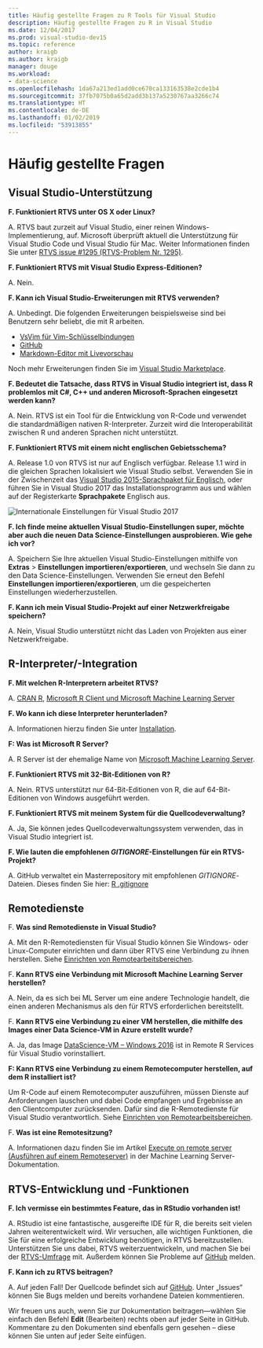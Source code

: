 ```yaml
---
title: Häufig gestellte Fragen zu R Tools für Visual Studio
description: Häufig gestellte Fragen zu R in Visual Studio
ms.date: 12/04/2017
ms.prod: visual-studio-dev15
ms.topic: reference
author: kraigb
ms.author: kraigb
manager: douge
ms.workload:
- data-science
ms.openlocfilehash: 1da67a213ed1add0ce670ca133163538e2cde1b4
ms.sourcegitcommit: 37fb7075b0a65d2add3b137a5230767aa3266c74
ms.translationtype: HT
ms.contentlocale: de-DE
ms.lasthandoff: 01/02/2019
ms.locfileid: "53913855"
---
```

# <a name="frequently-asked-questions"></a>Häufig gestellte Fragen

## <a name="visual-studio-support"></a>Visual Studio-Unterstützung

**F. Funktioniert RTVS unter OS X oder Linux?**

A. RTVS baut zurzeit auf Visual Studio, einer reinen Windows-Implementierung, auf. Microsoft überprüft aktuell die Unterstützung für Visual Studio Code und Visual Studio für Mac. Weiter Informationen finden Sie unter [RTVS issue #1295 (RTVS-Problem Nr. 1295)](https://github.com/Microsoft/RTVS/issues/1295).

**F. Funktioniert RTVS mit Visual Studio Express-Editionen?**

A. Nein.

**F. Kann ich Visual Studio-Erweiterungen mit RTVS verwenden?**

A. Unbedingt. Die folgenden Erweiterungen beispielsweise sind bei Benutzern sehr beliebt, die mit R arbeiten.

- [VsVim für Vim-Schlüsselbindungen](https://marketplace.visualstudio.com/items?itemName=JaredParMSFT.VsVim)
- [GitHub](https://marketplace.visualstudio.com/items?itemName=GitHub.GitHubExtensionforVisualStudio)
- [Markdown-Editor mit Livevorschau](https://marketplace.visualstudio.com/items?itemName=MadsKristensen.MarkdownEditor)

Noch mehr Erweiterungen finden Sie im [Visual Studio Marketplace](https://marketplace.visualstudio.com/).

**F. Bedeutet die Tatsache, dass RTVS in Visual Studio integriert ist, dass R problemlos mit C#, C++ und anderen Microsoft-Sprachen eingesetzt werden kann?**

A. Nein. RTVS ist ein Tool für die Entwicklung von R-Code und verwendet die standardmäßigen nativen R-Interpreter. Zurzeit wird die Interoperabilität zwischen R und anderen Sprachen nicht unterstützt.

**F. Funktioniert RTVS mit einem nicht englischen Gebietsschema?**

A. Release 1.0 von RTVS ist nur auf Englisch verfügbar. Release 1.1 wird in die gleichen Sprachen lokalisiert wie Visual Studio selbst. Verwenden Sie in der Zwischenzeit das [Visual Studio 2015-Sprachpaket für Englisch](https://www.microsoft.com/download/details.aspx?id=48157), oder führen Sie in Visual Studio 2017 das Installationsprogramm aus und wählen auf der Registerkarte **Sprachpakete** Englisch aus.

![Internationale Einstellungen für Visual Studio 2017](media/FAQ-international-settings.png)

**F. Ich finde meine aktuellen Visual Studio-Einstellungen super, möchte aber auch die neuen Data Science-Einstellungen ausprobieren. Wie gehe ich vor?**

A. Speichern Sie Ihre aktuellen Visual Studio-Einstellungen mithilfe von **Extras** > **Einstellungen importieren/exportieren**, und wechseln Sie dann zu den Data Science-Einstellungen. Verwenden Sie erneut den Befehl **Einstellungen importieren/exportieren**, um die gespeicherten Einstellungen wiederherzustellen.

**F. Kann ich mein Visual Studio-Projekt auf einer Netzwerkfreigabe speichern?**

A. Nein, Visual Studio unterstützt nicht das Laden von Projekten aus einer Netzwerkfreigabe.

## <a name="r-interpretersintegration"></a>R-Interpreter/-Integration

**F. Mit welchen R-Interpretern arbeitet RTVS?**

A. [CRAN R](https://cran.r-project.org/), [Microsoft R Client und Microsoft Machine Learning Server](/machine-learning-server/)

**F. Wo kann ich diese Interpreter herunterladen?**

A. Informationen hierzu finden Sie unter [Installation](installing-r-tools-for-visual-studio.md).

**F: Was ist Microsoft R Server?**

A. R Server ist der ehemalige Name von [Microsoft Machine Learning Server](/machine-learning-server/what-is-machine-learning-server).

**F. Funktioniert RTVS mit 32-Bit-Editionen von R?**

A. Nein. RTVS unterstützt nur 64-Bit-Editionen von R, die auf 64-Bit-Editionen von Windows ausgeführt werden.

**F. Funktioniert RTVS mit meinem System für die Quellcodeverwaltung?**

A. Ja, Sie können jedes Quellcodeverwaltungssystem verwenden, das in Visual Studio integriert ist.

**F. Wie lauten die empfohlenen *GITIGNORE*-Einstellungen für ein RTVS-Projekt?**

A. GitHub verwaltet ein Masterrepository mit empfohlenen *GITIGNORE*-Dateien. Dieses finden Sie hier: [R .gitignore](https://github.com/github/gitignore/blob/master/R.gitignore)

## <a name="remote-services"></a>Remotedienste

F. **Was sind Remotedienste in Visual Studio?**

A. Mit den R-Remotediensten für Visual Studio können Sie Windows- oder Linux-Computer einrichten und dann über RTVS eine Verbindung zu ihnen herstellen. Siehe [Einrichten von Remotearbeitsbereichen](setting-up-remote-r-workspaces.md).

F. **Kann RTVS eine Verbindung mit Microsoft Machine Learning Server herstellen?**

A. Nein, da es sich bei ML Server um eine andere Technologie handelt, die einen anderen Mechanismus als den für RTVS erforderlichen bereitstellt.

F. **Kann RTVS eine Verbindung zu einer VM herstellen, die mithilfe des Images einer Data Science-VM in Azure erstellt wurde?**

A. Ja, das Image [DataScience-VM – Windows 2016](https://azure.microsoft.com/services/virtual-machines/data-science-virtual-machines/) ist in Remote R Services für Visual Studio vorinstalliert.

**F: Kann RTVS eine Verbindung zu einem Remotecomputer herstellen, auf dem R installiert ist?**

Um R-Code auf einem Remotecomputer auszuführen, müssen Dienste auf Anforderungen lauschen und dabei Code empfangen und Ergebnisse an den Clientcomputer zurücksenden. Dafür sind die R-Remotedienste für Visual Studio verantwortlich. Siehe [Einrichten von Remotearbeitsbereichen](setting-up-remote-r-workspaces.md).

F. **Was ist eine Remotesitzung?**

A. Informationen dazu finden Sie im Artikel [Execute on remote server (Ausführen auf einem Remoteserver)](/machine-learning-server/r/how-to-execute-code-remotely) in der Machine Learning Server-Dokumentation.

## <a name="rtvs-development-and-features"></a>RTVS-Entwicklung und -Funktionen

**F. Ich vermisse ein bestimmtes Feature, das in RStudio vorhanden ist!**

A. RStudio ist eine fantastische, ausgereifte IDE für R, die bereits seit vielen Jahren weiterentwickelt wird. Wir versuchen, alle wichtigen Funktionen, die Sie für eine erfolgreiche Entwicklung benötigen, in RTVS bereitzustellen. Unterstützen Sie uns dabei, RTVS weiterzuentwickeln, und machen Sie bei der [RTVS-Umfrage](https://www.surveymonkey.com/r/RTVS1) mit. Außerdem können Sie Probleme auf [GitHub](https://github.com/Microsoft/RTVS/issues/) melden.

**F. Kann ich zu RTVS beitragen?**

A. Auf jeden Fall! Der Quellcode befindet sich auf [GitHub](https://github.com/microsoft/RTVS). Unter „Issues“ können Sie Bugs melden und bereits vorhandene Dateien kommentieren.

Wir freuen uns auch, wenn Sie zur Dokumentation beitragen&mdash;wählen Sie einfach den Befehl **Edit** (Bearbeiten) rechts oben auf jeder Seite in GitHub. Kommentare zu den Dokumenten sind ebenfalls gern gesehen – diese können Sie unten auf jeder Seite einfügen.
